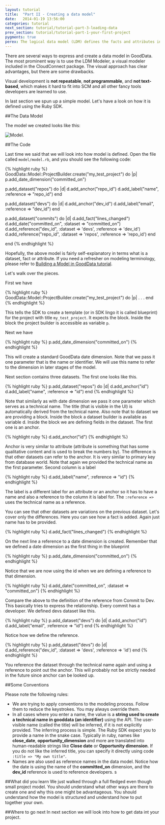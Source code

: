 ```yaml
---
layout: tutorial
title:  "Part II - Creating a data model"
date:   2014-01-19 13:56:00
categories: tutorial
next_section: tutorial/tutorial-part-3-loading-data
prev_section: tutorial/tutorial-part-1-your-first-project
pygments: true
perex: The logical data model (LDM) defines the facts and attributes in your project, as well as their relationships. Let’s have a look at how to create a project’s LDM using Ruby SDK. Then, we compare this method with other approaches.
---
```


There are several ways to express and create a data model in GoodData. The most prominent way is to use the LDM Modeler, a visual modeler included in the CloudConnect package. The visual approach has clear advantages, but there are some drawbacks.

Visual development is **not repeatable**, **not programmable**, and **not text-based**, which makes it hard to fit into SCM and all other fancy tools developers are learned to use.

In last section we spun up a simple model. Let's have a look on how it is defined using the Ruby SDK.

##The Data Model

The model we created looks like this:

![Model](https://dl.dropboxusercontent.com/s/1y97ziv5anmpn9s/gooddata_devs_demo_model.png?token_hash=AAENC89d8XOfCr9AnyQCrd9vwfhb-bDuYcORQ0AIRP2RQQ). 

##The Code

Last time we said that we will look into how model is defined. Open the file called `model/model.rb`, and you should see the following code:

{% highlight ruby %}
GoodData::Model::ProjectBuilder.create("my_test_project") do |p|
  p.add_date_dimension("committed_on")

  p.add_dataset("repos") do |d|
    d.add_anchor("repo_id")
    d.add_label("name", :reference => "repo_id")
  end

  p.add_dataset("devs") do |d|
    d.add_anchor("dev_id")
    d.add_label("email", :reference => "dev_id")
  end

  p.add_dataset("commits") do |d|
    d.add_fact("lines_changed")
    d.add_date("committed_on", :dataset => "committed_on")
    d.add_reference("dev_id", :dataset => 'devs', :reference => 'dev_id')
    d.add_reference("repo_id", :dataset => 'repos', :reference => 'repo_id')
  end

end
{% endhighlight %}

Hopefully, the above model is fairly self-explanatory in terms what is a dataset, fact or attribute. If you need a refresher on modeling terminology, please refer to [Building a Model in GoodData tutorial](https://developer.gooddata.com/getting-started/).

Let's walk over the pieces.

First we have

{% highlight ruby %}
GoodData::Model::ProjectBuilder.create("my_test_project") do |p|
.
.
.
end
{% endhighlight %}

This tells the SDK to create a template (or in SDK lingo it is called blueprint) for the project with title `my_test_project`. It expects the block. Inside the block the project builder is accessible as variable `p`.

Next we have

{% highlight ruby %}
p.add_date_dimension("committed_on")
{% endhighlight %}

This will create a standard GoodData date dimension. Note that we pass it one parameter that is the name or identifier. We will use this name to refer to the dimension in later stages of the model.

Next section contains three datasets. The first one looks like this.

{% highlight ruby %}
p.add_dataset("repos") do |d|
  d.add_anchor("id")
  d.add_label("name", :reference => "id")
end
{% endhighlight %}

Note that similarly as with date dimension we pass it one parameter which serves as a technical name. The title (that is visible in the UI) is automatically derived from the technical name. Also note that to dataset we are providing a block. Inside the block a dataset builder is available as variable d. Inside the block we are defining fields in the dataset. The first one is an anchor.

{% highlight ruby %}
d.add_anchor("id")
{% endhighlight %}

Anchor is very similar to attribute (attribute is something that has some qualitative content and is used to break the numbers by). The difference is that other datasets can refer to the anchor. It is very similar to primary key from database world. Note that again we provided the technical name as the first parameter. Second column is a label

{% highlight ruby %}
d.add_label("name", :reference => "id")
{% endhighlight %}

The label is a different label for an attribute or an anchor so it has to have a name and also a reference to the column it is label for. The `:reference =>` uses the technical name as a reference.

You can see that other datasets are variations on the previous dataset. Let's cover only the differences. Here you can see how a fact is added. Again just name has to be provided.

{% highlight ruby %}
d.add_fact("lines_changed")
{% endhighlight %}

On the next line a reference to a date dimension is created. Remember that we defined a date dimension as the first thing in the blueprint

{% highlight ruby %}
p.add_date_dimension("committed_on")
{% endhighlight %}

Notice that we are now using the id when we are defining a reference to that dimension.

{% highlight ruby %}
d.add_date("committed_on", :dataset => "committed_on")
{% endhighlight %}

Compare the above to the definition of the reference from Commit to Dev. This basically tries to express the relationship. Every commit has a developer. We defined devs dataset like this.

{% highlight ruby %}
p.add_dataset("devs") do |d|
  d.add_anchor("id")
  d.add_label("email", :reference => "id")
end
{% endhighlight %}

Notice how we define the reference.

{% highlight ruby %}
p.add_dataset("devs") do |d|
  d.add_reference("dev_id", :dataset => 'devs', :reference => 'id')
end
{% endhighlight %}

You reference the dataset through the technical name again and using a reference to point out the anchor. This will probably not be strictly needed in the future since anchor can be looked up.

##Some Conventions

Please note the following rules:

* We are trying to apply conventions to the modeling process. Follow them to reduce the keystrokes. You may always override them.
* In all cases where you enter a name, the value is a **string used to create a technical name in gooddata (an identifier)** using the API. The user-visible name (called the title) will be inferred, if it is not explicitly provided. The inferring process is simple. The Ruby SDK expect you to provide a name in the snake case. Typically in ruby, names like **close_date**, **opportunity_dimension** and more are translated into human-readable strings like **Close date** or **Opportunity dimension**. If you do not like the inferred title, you can specify it directly using code `:title => "My own title"`. 
* Names are also used as reference names in the data model. Notice how the date is using the name of the **committed_on** dimension, and the **dev_id** reference is used to reference developers.
s

##What did you learn
We just walked through a full fledged even though small project model. You should understand what other ways are there to create one and why this one might be advantageous. You should understand how the model is structured and understand how to put together your own.

##Where to go next
In next section we will look into how to get data int your project.